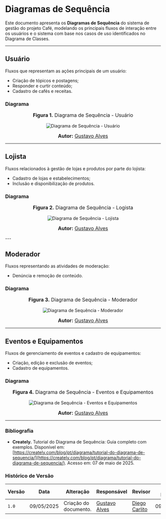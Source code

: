 # Diagramas de Sequência

Este documento apresenta os **Diagramas de Sequência** do sistema de gestão do projeto Café, modelando os principais fluxos de interação entre os usuários e o sistema com base nos casos de uso identificados no Diagrama de Classes.

---

## Usuário

Fluxos que representam as ações principais de um usuário:

- Criação de tópicos e postagens;
- Responder e curtir conteúdo;
- Cadastro de cafés e receitas.

### Diagrama

<center>
<font size="3"><p style="text-align: center"><b>Figura 1.</b>  Diagrama de Sequência - Usuário </p></font>

![Diagrama de Sequência - Usuário](/foco2/DiagramaSequencia_usuario.png)

<font size="3"><p style="text-align: center"><b>Autor:</b>  [Gustavo Alves](https://github.com/gustaallves)</p></font>
</center>


---

## Lojista

Fluxos relacionados à gestão de lojas e produtos por parte do lojista:

- Cadastro de lojas e estabelecimentos;
- Inclusão e disponibilização de produtos.

### Diagrama

<center>
<font size="3"><p style="text-align: center"><b>Figura 2.</b>  Diagrama de Sequência - Logista </p></font>

![Diagrama de Sequência - Lojista](/foco2/DiagramaSequencia_logista.png)


<font size="3"><p style="text-align: center"><b>Autor:</b>  [Gustavo Alves](https://github.com/gustaallves)</p></font>
</center>
---

## Moderador

Fluxos representando as atividades de moderação:

- Denúncia e remoção de conteúdo.

### Diagrama

<center>
<font size="3"><p style="text-align: center"><b>Figura 3.</b>  Diagrama de Sequência - Moderador </p></font>

![Diagrama de Sequência - Moderador](/foco2/DiagramaSequencia_moderador.png)


<font size="3"><p style="text-align: center"><b>Autor:</b>  [Gustavo Alves](https://github.com/gustaallves)</p></font>
</center>

---

## Eventos e Equipamentos

Fluxos de gerenciamento de eventos e cadastro de equipamentos:

- Criação, edição e exclusão de eventos;
- Cadastro de equipamentos.

### Diagrama

<center>
<font size="3"><p style="text-align: center"><b>Figura 4.</b>  Diagrama de Sequência - Eventos e Equipamentos </p></font>

![Diagrama de Sequência - Eventos e Equipamentos](/foco2/DiagramaSequencia_evento.png)

<font size="3"><p style="text-align: center"><b>Autor:</b>  [Gustavo Alves](https://github.com/gustaallves)</p></font>
</center>

---

### Bibliografia

- **Creately.** Tutorial do Diagrama de Sequência: Guia completo com exemplos. Disponível em: [https://creately.com/blog/pt/diagrama/tutorial-do-diagrama-de-sequencia/](https://creately.com/blog/pt/diagrama/tutorial-do-diagrama-de-sequencia/). Acesso em: 07 de maio de 2025.  

### Histórico de Versão

| Versão | Data       | Alteração            | Responsável                                   | Revisor | Data da Revisão |
| ------ | ---------- | -------------------- | --------------------------------------------- | ------- | --------------- |
| `1.0` | 09/05/2025  | Criação do documento. | [Gustavo Alves](https://github.com/gustaallves) | [Diego Carlito](https://github.com/DiegoCarlito) | 09/05/2025 |